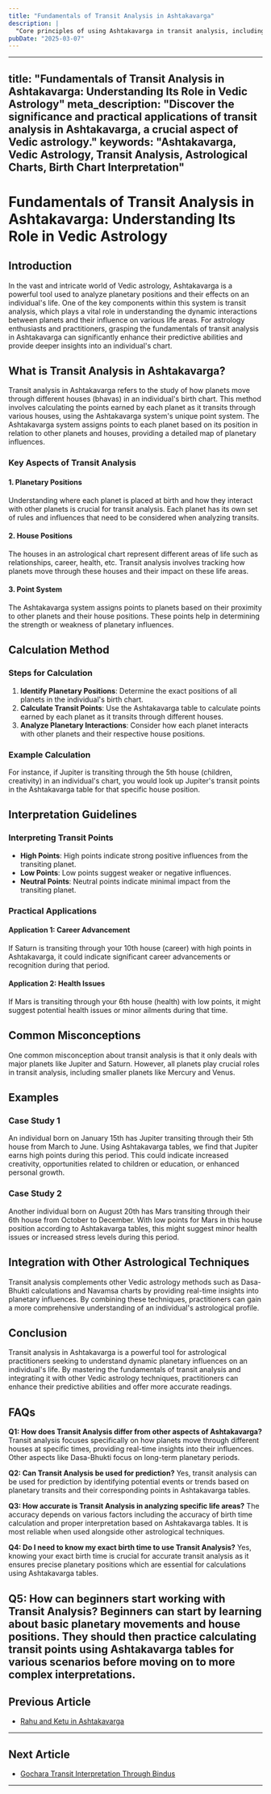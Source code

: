 ```yaml
---
title: "Fundamentals of Transit Analysis in Ashtakavarga"
description: |
  "Core principles of using Ashtakavarga in transit analysis, including"
pubDate: "2025-03-07"
---
```


---
title: "Fundamentals of Transit Analysis in Ashtakavarga: Understanding Its Role in Vedic Astrology"
meta_description: "Discover the significance and practical applications of transit analysis in Ashtakavarga, a crucial aspect of Vedic astrology."
keywords: "Ashtakavarga, Vedic Astrology, Transit Analysis, Astrological Charts, Birth Chart Interpretation"
---

# Fundamentals of Transit Analysis in Ashtakavarga: Understanding Its Role in Vedic Astrology

## Introduction

In the vast and intricate world of Vedic astrology, Ashtakavarga is a powerful tool used to analyze planetary positions and their effects on an individual's life. One of the key components within this system is transit analysis, which plays a vital role in understanding the dynamic interactions between planets and their influence on various life areas. For astrology enthusiasts and practitioners, grasping the fundamentals of transit analysis in Ashtakavarga can significantly enhance their predictive abilities and provide deeper insights into an individual's chart.

## What is Transit Analysis in Ashtakavarga?

Transit analysis in Ashtakavarga refers to the study of how planets move through different houses (bhavas) in an individual's birth chart. This method involves calculating the points earned by each planet as it transits through various houses, using the Ashtakavarga system's unique point system. The Ashtakavarga system assigns points to each planet based on its position in relation to other planets and houses, providing a detailed map of planetary influences.

### Key Aspects of Transit Analysis

#### 1. **Planetary Positions**
Understanding where each planet is placed at birth and how they interact with other planets is crucial for transit analysis. Each planet has its own set of rules and influences that need to be considered when analyzing transits.

#### 2. **House Positions**
The houses in an astrological chart represent different areas of life such as relationships, career, health, etc. Transit analysis involves tracking how planets move through these houses and their impact on these life areas.

#### 3. **Point System**
The Ashtakavarga system assigns points to planets based on their proximity to other planets and their house positions. These points help in determining the strength or weakness of planetary influences.

## Calculation Method

### Steps for Calculation

1. **Identify Planetary Positions**: Determine the exact positions of all planets in the individual's birth chart.
2. **Calculate Transit Points**: Use the Ashtakavarga table to calculate points earned by each planet as it transits through different houses.
3. **Analyze Planetary Interactions**: Consider how each planet interacts with other planets and their respective house positions.

### Example Calculation

For instance, if Jupiter is transiting through the 5th house (children, creativity) in an individual's chart, you would look up Jupiter's transit points in the Ashtakavarga table for that specific house position.

## Interpretation Guidelines

### Interpreting Transit Points

- **High Points**: High points indicate strong positive influences from the transiting planet.
- **Low Points**: Low points suggest weaker or negative influences.
- **Neutral Points**: Neutral points indicate minimal impact from the transiting planet.

### Practical Applications

#### Application 1: Career Advancement
If Saturn is transiting through your 10th house (career) with high points in Ashtakavarga, it could indicate significant career advancements or recognition during that period.

#### Application 2: Health Issues
If Mars is transiting through your 6th house (health) with low points, it might suggest potential health issues or minor ailments during that time.

## Common Misconceptions

One common misconception about transit analysis is that it only deals with major planets like Jupiter and Saturn. However, all planets play crucial roles in transit analysis, including smaller planets like Mercury and Venus.

## Examples

### Case Study 1
An individual born on January 15th has Jupiter transiting through their 5th house from March to June. Using Ashtakavarga tables, we find that Jupiter earns high points during this period. This could indicate increased creativity, opportunities related to children or education, or enhanced personal growth.

### Case Study 2
Another individual born on August 20th has Mars transiting through their 6th house from October to December. With low points for Mars in this house position according to Ashtakavarga tables, this might suggest minor health issues or increased stress levels during this period.

## Integration with Other Astrological Techniques

Transit analysis complements other Vedic astrology methods such as Dasa-Bhukti calculations and Navamsa charts by providing real-time insights into planetary influences. By combining these techniques, practitioners can gain a more comprehensive understanding of an individual's astrological profile.

## Conclusion

Transit analysis in Ashtakavarga is a powerful tool for astrological practitioners seeking to understand dynamic planetary influences on an individual's life. By mastering the fundamentals of transit analysis and integrating it with other Vedic astrology techniques, practitioners can enhance their predictive abilities and offer more accurate readings.

## FAQs

**Q1: How does Transit Analysis differ from other aspects of Ashtakavarga?**
Transit analysis focuses specifically on how planets move through different houses at specific times, providing real-time insights into their influences. Other aspects like Dasa-Bhukti focus on long-term planetary periods.

**Q2: Can Transit Analysis be used for prediction?**
Yes, transit analysis can be used for prediction by identifying potential events or trends based on planetary transits and their corresponding points in Ashtakavarga tables.

**Q3: How accurate is Transit Analysis in analyzing specific life areas?**
The accuracy depends on various factors including the accuracy of birth time calculation and proper interpretation based on Ashtakavarga tables. It is most reliable when used alongside other astrological techniques.

**Q4: Do I need to know my exact birth time to use Transit Analysis?**
Yes, knowing your exact birth time is crucial for accurate transit analysis as it ensures precise planetary positions which are essential for calculations using Ashtakavarga tables.

**Q5: How can beginners start working with Transit Analysis?**
Beginners can start by learning about basic planetary movements and house positions. They should then practice calculating transit points using Ashtakavarga tables for various scenarios before moving on to more complex interpretations.
---

## Previous Article
- [Rahu and Ketu in Ashtakavarga](170208_Rahu_and_Ketu_in_Ashtakavarga.md)

---

## Next Article
- [Gochara Transit Interpretation Through Bindus](170302_Gochara_Transit_Interpretation_Through_Bindus.md)

---
